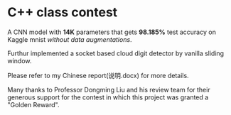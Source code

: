# C++ class contest
A CNN model with **14K** parameters that gets **98.185%** test accuracy on Kaggle mnist *without data augmentations*.

Furthur implemented a socket based cloud digit detector by vanilla sliding window.

Please refer to my Chinese report(说明.docx) for more details. 

Many thanks to Professor Dongming Liu and his review team for their generous support for the contest in which this project was granted a "Golden Reward".
